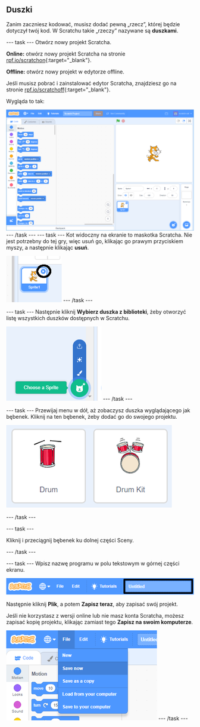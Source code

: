 ## Duszki

Zanim zaczniesz kodować, musisz dodać pewną „rzecz”, której będzie dotyczył twój kod. W Scratchu takie „rzeczy” nazywane są **duszkami**.

\--- task \--- Otwórz nowy projekt Scratcha.

**Online:** otwórz nowy projekt Scratcha na stronie [rpf.io/scratchon](http://rpf.io/scratchon){:target="_blank"}.

**Offline:** otwórz nowy projekt w edytorze offline.

Jeśli musisz pobrać i zainstalować edytor Scratcha, znajdziesz go na stronie [rpf.io/scratchoff](http://rpf.io/scratchoff){:target="_blank"}.

Wygląda to tak:

![zrzut ekranu](images/band-scratch.png) \--- /task \--- \--- task \--- Kot widoczny na ekranie to maskotka Scratcha. Nie jest potrzebny do tej gry, więc usuń go, klikając go prawym przyciskiem myszy, a następnie klikając **usuń**.

![screenshot](images/band-delete-annotated.png) \--- /task \---

\--- task \--- Następnie kliknij **Wybierz duszka z biblioteki**, żeby otworzyć listę wszystkich duszków dostępnych w Scratchu.

![zrzut ekranu](images/band-sprite-library.png) \--- /task \---

\--- task \--- Przewijaj menu w dół, aż zobaczysz duszka wyglądającego jak bębenek. Kliknij na ten bębenek, żeby dodać go do swojego projektu.

![zrzut ekranu](images/band-sprite-drum.png)

\--- /task \---

\--- task \---

Kliknij i przeciągnij bębenek ku dolnej części Sceny.

\--- /task \---

\--- task \--- Wpisz nazwę programu w polu tekstowym w górnej części ekranu.

![name](images/band-name-annotated.png)

Następnie kliknij **Plik**, a potem **Zapisz teraz**, aby zapisać swój projekt.

Jeśli nie korzystasz z wersji online lub nie masz konta Scratcha, możesz zapisać kopię projektu, klikając zamiast tego **Zapisz na swoim komputerze**.

![zrzut ekranu](images/band-save.png) \--- /task \---